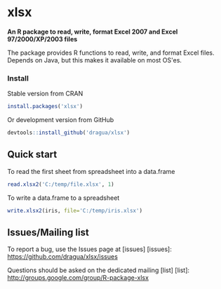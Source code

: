 xlsx
========

**An R package to read, write, format Excel 2007 and Excel 97/2000/XP/2003 files**

The package provides R functions to read, write, and format Excel files.  Depends 
on Java, but this makes it available on most OS'es. 

### Install

Stable version from CRAN

```r
install.packages('xlsx')
```

Or development version from GitHub

```r
devtools::install_github('dragua/xlsx')
```

## Quick start

To read the first sheet from spreadsheet into a data.frame 

```r
read.xlsx2('C:/temp/file.xlsx', 1)
```
To write a data.frame to a spreadsheet 
```r
write.xlsx2(iris, file='C:/temp/iris.xlsx')
```

## Issues/Mailing list

To report a bug, use the Issues page at [issues]
[issues]: https://github.com/dragua/xlsx/issues

Questions should be asked on the dedicated mailing [list]
[list]: http://groups.google.com/group/R-package-xlsx

